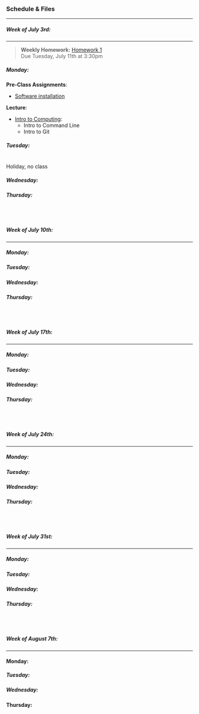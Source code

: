 ### Schedule & Files
------

##### Week of July 3rd:
------

> **Weekly Homework:** [Homework 1](empty)
> <br>
> Due Tuesday, July 11th at 3:30pm

##### Monday:
**Pre-Class Assignments**:
* [Software installation](install.md)

**Lecture**:
* [Intro to Computing](https://github.com/nkern/Astro_9/tree/master/lectures/01_IntroComputing):
    * Intro to Command Line 
    * Intro to Git

##### Tuesday:
<br>
Holiday, no class

##### Wednesday:



##### Thursday:


<br><br>
##### Week of July 10th:
------

##### Monday:


##### Tuesday:


##### Wednesday:


##### Thursday:


<br><br>
##### Week of July 17th:
------

##### Monday:


##### Tuesday:


##### Wednesday:


##### Thursday:


<br><br>
##### Week of July 24th:
------

##### Monday:


##### Tuesday:


##### Wednesday:


##### Thursday:


<br><br>
##### Week of July 31st:
------

##### Monday:


##### Tuesday:


##### Wednesday:


##### Thursday:


<br><br>
##### Week of August 7th:
------

#### Monday:


##### Tuesday:


##### Wednesday:


#### Thursday:










